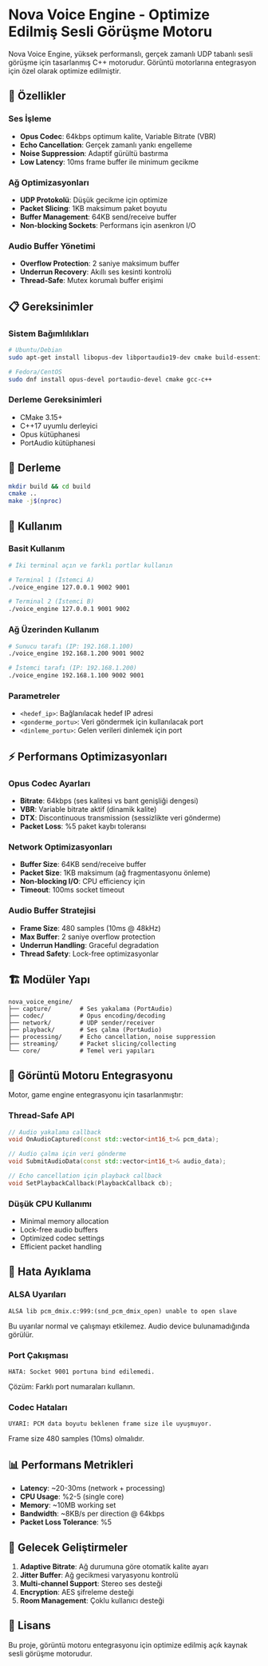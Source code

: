 # Nova Voice Engine - Optimize Edilmiş Sesli Görüşme Motoru

Nova Voice Engine, yüksek performanslı, gerçek zamanlı UDP tabanlı sesli görüşme için tasarlanmış C++ motorudur. Görüntü motorlarına entegrasyon için özel olarak optimize edilmiştir.

## 🚀 Özellikler

### Ses İşleme
- **Opus Codec**: 64kbps optimum kalite, Variable Bitrate (VBR)
- **Echo Cancellation**: Gerçek zamanlı yankı engelleme
- **Noise Suppression**: Adaptif gürültü bastırma
- **Low Latency**: 10ms frame buffer ile minimum gecikme

### Ağ Optimizasyonları  
- **UDP Protokolü**: Düşük gecikme için optimize
- **Packet Slicing**: 1KB maksimum paket boyutu
- **Buffer Management**: 64KB send/receive buffer
- **Non-blocking Sockets**: Performans için asenkron I/O

### Audio Buffer Yönetimi
- **Overflow Protection**: 2 saniye maksimum buffer
- **Underrun Recovery**: Akıllı ses kesinti kontrolü
- **Thread-Safe**: Mutex korumalı buffer erişimi

## 📋 Gereksinimler

### Sistem Bağımlılıkları
```bash
# Ubuntu/Debian
sudo apt-get install libopus-dev libportaudio19-dev cmake build-essential

# Fedora/CentOS
sudo dnf install opus-devel portaudio-devel cmake gcc-c++
```

### Derleme Gereksinimleri
- CMake 3.15+
- C++17 uyumlu derleyici
- Opus kütüphanesi
- PortAudio kütüphanesi

## 🔧 Derleme

```bash
mkdir build && cd build
cmake ..
make -j$(nproc)
```

## 🎯 Kullanım

### Basit Kullanım
```bash
# İki terminal açın ve farklı portlar kullanın

# Terminal 1 (İstemci A)
./voice_engine 127.0.0.1 9002 9001

# Terminal 2 (İstemci B)  
./voice_engine 127.0.0.1 9001 9002
```

### Ağ Üzerinden Kullanım
```bash
# Sunucu tarafı (IP: 192.168.1.100)
./voice_engine 192.168.1.200 9001 9002

# İstemci tarafı (IP: 192.168.1.200) 
./voice_engine 192.168.1.100 9002 9001
```

### Parametreler
- `<hedef_ip>`: Bağlanılacak hedef IP adresi
- `<gonderme_portu>`: Veri göndermek için kullanılacak port
- `<dinleme_portu>`: Gelen verileri dinlemek için port

## ⚡ Performans Optimizasyonları

### Opus Codec Ayarları
- **Bitrate**: 64kbps (ses kalitesi vs bant genişliği dengesi)
- **VBR**: Variable bitrate aktif (dinamik kalite)
- **DTX**: Discontinuous transmission (sessizlikte veri gönderme)
- **Packet Loss**: %5 paket kaybı toleransı

### Network Optimizasyonları
- **Buffer Size**: 64KB send/receive buffer
- **Packet Size**: 1KB maksimum (ağ fragmentasyonu önleme)
- **Non-blocking I/O**: CPU efficiency için
- **Timeout**: 100ms socket timeout

### Audio Buffer Stratejisi
- **Frame Size**: 480 samples (10ms @ 48kHz)
- **Max Buffer**: 2 saniye overflow protection
- **Underrun Handling**: Graceful degradation
- **Thread Safety**: Lock-free optimizasyonlar

## 🏗️ Modüler Yapı

```
nova_voice_engine/
├── capture/        # Ses yakalama (PortAudio)
├── codec/          # Opus encoding/decoding  
├── network/        # UDP sender/receiver
├── playback/       # Ses çalma (PortAudio)
├── processing/     # Echo cancellation, noise suppression
├── streaming/      # Packet slicing/collecting
└── core/           # Temel veri yapıları
```

## 🔌 Görüntü Motoru Entegrasyonu

Motor, game engine entegrasyonu için tasarlanmıştır:

### Thread-Safe API
```cpp
// Audio yakalama callback
void OnAudioCaptured(const std::vector<int16_t>& pcm_data);

// Audio çalma için veri gönderme  
void SubmitAudioData(const std::vector<int16_t>& audio_data);

// Echo cancellation için playback callback
void SetPlaybackCallback(PlaybackCallback cb);
```

### Düşük CPU Kullanımı
- Minimal memory allocation
- Lock-free audio buffers  
- Optimized codec settings
- Efficient packet handling

## 🐛 Hata Ayıklama

### ALSA Uyarıları
```
ALSA lib pcm_dmix.c:999:(snd_pcm_dmix_open) unable to open slave
```
Bu uyarılar normal ve çalışmayı etkilemez. Audio device bulunamadığında görülür.

### Port Çakışması
```
HATA: Socket 9001 portuna bind edilemedi.
```
Çözüm: Farklı port numaraları kullanın.

### Codec Hataları
```
UYARI: PCM data boyutu beklenen frame size ile uyuşmuyor.
```
Frame size 480 samples (10ms) olmalıdır.

## 📊 Performans Metrikleri

- **Latency**: ~20-30ms (network + processing)
- **CPU Usage**: %2-5 (single core) 
- **Memory**: ~10MB working set
- **Bandwidth**: ~8KB/s per direction @ 64kbps
- **Packet Loss Tolerance**: %5

## 🚀 Gelecek Geliştirmeler

1. **Adaptive Bitrate**: Ağ durumuna göre otomatik kalite ayarı
2. **Jitter Buffer**: Ağ gecikmesi varyasyonu kontrolü  
3. **Multi-channel Support**: Stereo ses desteği
4. **Encryption**: AES şifreleme desteği
5. **Room Management**: Çoklu kullanıcı desteği

## 📄 Lisans

Bu proje, görüntü motoru entegrasyonu için optimize edilmiş açık kaynak sesli görüşme motorudur.